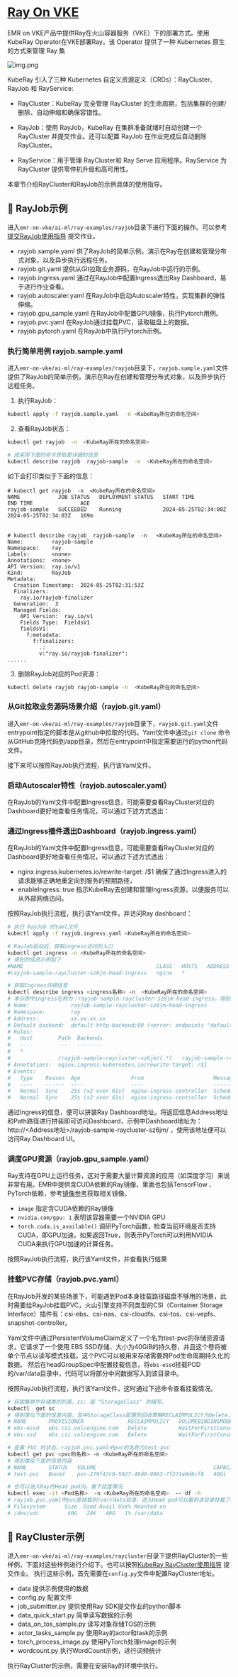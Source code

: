 # [Ray On VKE](https://www.volcengine.com/docs/6491/1264004)
EMR on VKE产品中提供Ray在火山容器服务（VKE）下的部署方式。使用 KubeRay Operator在VKE部署Ray。该 Operator 提供了一种 Kubernetes 原生的方式来管理 Ray 集

![img.png](../../../images/ray_on_vke.png)

KubeRay 引入了三种 Kubernetes 自定义资源定义（CRDs）：RayCluster、RayJob 和 RayService:
* RayCluster：KubeRay 完全管理 RayCluster 的生命周期，包括集群的创建/删除、自动伸缩和确保容错性。

* RayJob：使用 RayJob，KubeRay 在集群准备就绪时自动创建一个 RayCluster 并提交作业。还可以配置 RayJob 在作业完成后自动删除 RayCluster。

* RayService：用于管理 RayCluster和 Ray Serve 应用程序。RayService 为 RayCluster 提供零停机升级和高可用性。

本章节介绍RayCluster和RayJob的示例具体的使用指导。

## 🔑  RayJob示例

进入`emr-on-vke/ai-ml/ray-examples/rayjob`目录下进行下面的操作。可以参考[提交RayJob使用指导](https://www.volcengine.com/docs/6491/1264008) 提交作业。
* rayjob.sample.yaml  供了RayJob的简单示例，演示在Ray在创建和管理分布式对象，以及异步执行远程任务。
* rayjob.git.yaml 提供从Git拉取业务源码，在RayJob中运行的示例。
* rayjob.ingress.yaml 通过在RayJob中配置Ingress透出Ray Dashboard，易于进行作业查看。
* rayjob.autoscaler.yaml 在RayJob中启动Autoscaler特性，实现集群的弹性伸缩。
* rayjob.gpu_sample.yaml 在RayJob中配置GPU镜像，执行Pytorch用例。
* rayjob.pvc.yaml 在RayJob通过挂载PVC，读取磁盘上的数据。
* rayjob.pytorch.yaml 在RayJob中执行Pytorch示例。

###  执行简单用例 rayjob.sample.yaml
进入`emr-on-vke/ai-ml/ray-examples/rayjob`目录下，`rayjob.sample.yaml`文件提供了RayJob的简单示例，演示在Ray在创建和管理分布式对象，以及异步执行远程任务。

1. 执行RayJob：

```bash
kubectl apply -f rayjob.sample.yaml  -n <KubeRay所在的命名空间>
```

2. 查看RayJob状态：

```bash
kubectl get rayjob  -n  <KubeRay所在的命名空间>

# 或采用下面的命令获取更详细的信息
kubectl describe rayjob  rayjob-sample  -n  <KubeRay所在的命名空间>
```

如下会打印类似于下面的信息：

```
# kubectl get rayjob  -n  <KubeRay所在的命名空间>
NAME            JOB STATUS   DEPLOYMENT STATUS   START TIME             END TIME               AGE
rayjob-sample   SUCCEEDED    Running             2024-05-25T02:34:00Z   2024-05-25T02:34:03Z   169m


# kubectl describe rayjob  rayjob-sample  -n   <KubeRay所在的命名空间>
Name:         rayjob-sample
Namespace:    ray
Labels:       <none>
Annotations:  <none>
API Version:  ray.io/v1
Kind:         RayJob
Metadata:
  Creation Timestamp:  2024-05-25T02:31:53Z
  Finalizers:
    ray.io/rayjob-finalizer
  Generation:  3
  Managed Fields:
    API Version:  ray.io/v1
    Fields Type:  FieldsV1
    fieldsV1:
      f:metadata:
        f:finalizers:
          .:
          v:"ray.io/rayjob-finalizer":
......
```

3. 删除RayJob对应的Pod资源：

```bash
kubectl delete rayjob rayjob-sample -n  <KubeRay所在的命名空间>
```

###  从Git拉取业务源码场景介绍（rayjob.git.yaml）
进入`emr-on-vke/ai-ml/ray-examples/rayjob`目录下，`rayjob.git.yaml`文件entrypoint指定的脚本是从github中拉取的代码。Yaml文件中通过`git clone` 命令从GitHub克隆代码到/app目录，然后在entrypoint中指定需要运行的python代码文件。

接下来可以按照RayJob执行流程，执行该Yaml文件。

###  启动Autoscaler特性（rayjob.autoscaler.yaml）
在RayJob的Yaml文件中配置Ingress信息，可能需要查看RayCluster对应的Dashboard更好地查看任务情况，可以通过下述方式透出：


###  通过Ingress插件透出Dashboard（rayjob.ingress.yaml）
在RayJob的Yaml文件中配置Ingress信息，可能需要查看RayCluster对应的Dashboard更好地查看任务情况，可以通过下述方式透出：

- nginx.ingress.kubernetes.io/rewrite-target: /$1 确保了通过Ingress进入的请求能够正确地重定向到服务的预期路径，
- enableIngress: true 指示KubeRay去创建和管理Ingress资源，以便服务可以从外部网络访问。

按照RayJob执行流程，执行该Yaml文件，并访问Ray dashboard：
```bash
# 执行 RayJob 的Yaml文件
kubectl apply -f rayjob.ingress.yaml <KubeRay所在的命名空间>

# RayJob启动后，获取ingress访问的入口
kubectl get ingress -n <KubeRay所在的命名空间>
# 得到的信息示例如下
#NAME                                          CLASS   HOSTS   ADDRESS         PORTS   AGE
#rayjob-sample-raycluster-sz6jm-head-ingress   nginx   *                       80      18s

# 获取Ingrees详细信息
kubectl describe ingress <ingress名称> -n  <KubeRay所在的命名空间>
# 本示例中ingress名称为：rayjob-sample-raycluster-sz6jm-head-ingress。得到的信息示例如下
# Name:             rayjob-sample-raycluster-sz6jm-head-ingress
# Namespace:        ray
# Address:          xx.xx.xx.xx
# Default backend:  default-http-backend:80 (<error: endpoints "default-http-backend" not found>)
# Rules:
#   Host        Path  Backends
#   ----        ----  --------
#   *
#               /rayjob-sample-raycluster-sz6jm/(.*)   rayjob-sample-raycluster-sz6jm-head-svc:8265 (192.168.3.67:8265)
# Annotations:  nginx.ingress.kubernetes.io/rewrite-target: /$1
# Events:
#   Type    Reason  Age                From                      Message
#   ----    ------  ----               ----                      -------
#   Normal  Sync    25s (x2 over 61s)  nginx-ingress-controller  Scheduled for sync
#   Normal  Sync    25s (x2 over 61s)  nginx-ingress-controller  Scheduled for sync
```

通过Ingress的信息，便可以拼装Ray Dashboard地址。将返回信息Address地址和Path路径进行拼装即可访问Dashboard，示例中Dashboard地址为：http://<Address地址>/rayjob-sample-raycluster-sz6jm/ ，使用该地址便可以访问Ray Dashboard UI。

###  调度GPU资源（rayjob.gpu_sample.yaml）
Ray支持在GPU上运行任务，这对于需要大量计算资源的应用（如深度学习）来说非常有用。EMR中提供含CUDA依赖的Ray镜像，里面也包括TensorFlow 、PyTorch依赖，参考[镜像参考](https://www.volcengine.com/docs/6491/1263488)获取相关镜像。

* `image` 指定含CUDA依赖的Ray镜像
* `nvidia.com/gpu: 1` 表明该容器需要一个NVIDIA GPU
* `torch.cuda.is_available()` 调研PyTorch函数，检查当前环境是否支持CUDA，即GPU加速。如果返回True，则表示PyTorch可以利用NVIDIA CUDA来执行GPU加速的计算任务。

按照RayJob执行流程，执行该Yaml文件，并查看执行结果


###  挂载PVC存储（rayjob.pvc.yaml）
在RayJob开发的某些场景下，可能遇到Pod本身挂载路径磁盘不够用的场景，此时需要给RayJob挂载PVC，火山引擎支持不同类型的CSI（Container Storage Interface）插件有：csi-ebs、csi-nas、csi-cloudfs、csi-tos、csi-vepfs、snapshot-controller。

Yaml文件中通过PersistentVolumeClaim定义了一个名为test-pvc的存储资源请求，它请求了一个使用 EBS SSD存储、大小为40GiB的持久卷，并且这个卷将被单个节点以读写模式挂载。这个PVC可以被用来存储需要跨Pod生命周期持久化的数据。
然后在headGroupSpec中配置挂载信息，将`ebs-essd`挂载POD的/var/data目录中，代码可以将部分中间数据写入到该目录中。

按照RayJob执行流程，执行该Yaml文件，这时通过下述命令查看挂载情况。

```bash
# 获取集群中存储类的列表，sc: 是 "StorageClass" 的缩写。
kubectl  get sc
# 得到类似下面的信息内容，其中StorageClass配置的回收策略RECLAIMPOLICY为Delete，也就是说上述pvc删除时与之关联的存储资源也会一并删除。
# NAME       PROVISIONER              RECLAIMPOLICY   VOLUMEBINDINGMODE      ALLOWVOLUMEEXPANSION   AGE
# ebs-essd   ebs.csi.volcengine.com   Delete          WaitForFirstConsumer   true                   5d21h
# ebs-ssd    ebs.csi.volcengine.com   Delete          WaitForFirstConsumer   true                   5d21h

# 查看 PVC 的状态，rayjob.pvc.yaml中pvc的名称为test-pvc
kubectl get pvc <pvc的名称> -n <KubeRay所在的命名空间>
# 得到类似下面的信息内容
# NAME       STATUS   VOLUME                                     CAPACITY   ACCESS MODES   STORAGECLASS   AGE
# test-pvc   Bound    pvc-279f47c0-5927-49d0-9963-7f271e9d6cf8   40Gi       RWO            ebs-essd       4m17s

# 也可以进入Ray的Head pod内，看下挂盘情况
kubectl exec -it <Pod名称>  -n <KubeRay所在的命名空间>  -- df -h
# rayjob.pvc.yaml中pvc是挂载到/var/data目录，进入Head pod可以看到该目录挂载了40G存储空间
# Filesystem      Size  Used Avail Use% Mounted on
# /dev/vdc         40G   24K   40G   1% /var/data
```

## 🔑 RayCluster示例

进入`emr-on-vke/ai-ml/ray-examples/raycluster`目录下提供RayCluster的一些样例，下面对这些样例进行介绍下。也可以按照[KubeRay RayCluster使用指导](https://www.volcengine.com/docs/6491/1264045) 提交作业。
执行这些示例，首先需要在`config.py`文件中配置RayCluster地址。

* data 提供示例使用的数据
* config.py 配置文件
* job_submitter.py 提供使用Ray SDK提交作业的python脚本
* data_quick_start.py 简单读写数据的示例
* data_on_tos_sample.py 读写对象存储TOS的示例
* actor_tasks_sample.py 使用Ray的actor和task的示例
* torch_process_image.py 使用PyTorch处理image的示例
* wordcount.py 执行WordCount示例，进行词频统计

执行RayCluster的示例，需要在安装Ray的环境中执行。
